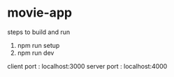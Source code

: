 # movie-app
steps to build and run
1) npm run setup
2) npm run dev


client port : localhost:3000
server port : localhost:4000
